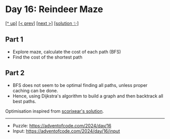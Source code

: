 # Day 16: Reindeer Maze

[[^ up]](../../README.asciidoc) [[< prev]](../day-15/README.MD) [[next >]](../day-17/README.MD) [[solution ✨]](./solve.py)

<!-- article begin -->

## Part 1

- Explore maze, calculate the cost of each path (BFS)
- Find the cost of the shortest path

## Part 2

- BFS does not seem to be optimal finding all paths, unless proper caching can be done.
- Hence, using Dijkstra's algorithm to build a graph and then backtrack all best paths.

Optimisation inspired from [scorixear's solution](https://github.com/scorixear/AdventOfCode/blob/5302069/2024/16/dijkstra2.py).

<!-- article end -->

---

* Puzzle: https://adventofcode.com/2024/day/16
* Input: https://adventofcode.com/2024/day/16/input

